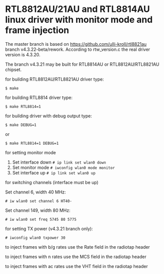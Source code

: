 # RTL8812AU/21AU and RTL8814AU linux driver with monitor mode and frame injection
The master branch is based on https://github.com/ulli-kroll/rtl8821au branch v4.3.22-beta/rework.
According to rtw_version.c the real driver version is 4.3.20.

The branch v4.3.21 may be built for RTL8814AU or RTL8812AU/RTL8821AU chipset. 

for building RTL8812AU/RTL8821AU driver type:

`$ make`


for building RTL8814 driver type:

`$ make RTL8814=1`


for building driver with debug output type:

`$ make DEBUG=1`

or

`$ make RTL8814=1 DEBUG=1`

for setting monitor mode

1. Set interface down
`# ip link set wlan0 down`
2. Set monitor mode
`# iwconfig wlan0 mode monitor`
3. Set interface up
`# ip link set wlan0 up`

for switching channels (interface must be up)

Set channel 6, width 40 MHz:
```
# iw wlan0 set channel 6 HT40-
```
Set channel 149, width 80 MHz:
```
# iw wlan0 set freq 5745 80 5775
```

for setting TX power (v4.3.21 branch only):
```
# iwconfig wlan0 txpower 30
```

to inject frames with b/g rates use the Rate field in the radiotap header

to inject frames with n rates use the MCS field in the radiotap header

to inject frames with ac rates use the VHT field in the radiotap header 

